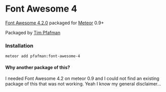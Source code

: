 Font Awesome 4
==============

[Font Awesome 4.2.0](http://fontawesome.io) packaged for [Meteor](https://www.meteor.com) 0.9+

Packaged by [Tim Pfafman](https://github.com/pfafman/meteor-font-awesome-4)


### Installation

```
meteor add pfafman:font-awesome-4
```

#### Why another package of this?

I needed Font Awesome 4.2 on meteor 0.9 and I could not find an existing package of this that was not working.  Yeah I know my general disclaimer...